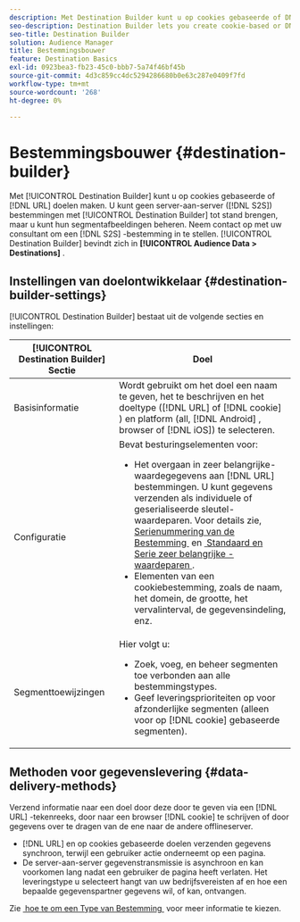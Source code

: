 ```yaml
---
description: Met Destination Builder kunt u op cookies gebaseerde of DNL URL-doelen maken. U kunt geen server-aan-server (S2S) bestemmingen met de Bouwer van de Bestemming tot stand brengen, maar u kunt hun segmentafbeeldingen beheren. Neem contact op met uw consultant om een S2S-bestemming in te stellen. De Bouwer van de bestemming wordt gevestigd in de Gegevens van het Publiek > Doelen.
seo-description: Destination Builder lets you create cookie-based or DNL URL destinations. You cannot create server-to-server (S2S) destinations with Destination Builder, but you can manage their segment mappings. Contact your consultant to set up a S2S destination. Destination Builder is located in Audience Data > Destinations.
seo-title: Destination Builder
solution: Audience Manager
title: Bestemmingsbouwer
feature: Destination Basics
exl-id: 0923bea3-fb23-45c0-bbb7-5a74f46bf45b
source-git-commit: 4d3c859cc4dc5294286680b0e63c287e0409f7fd
workflow-type: tm+mt
source-wordcount: '268'
ht-degree: 0%

---
```


# Bestemmingsbouwer {#destination-builder}

Met [!UICONTROL Destination Builder] kunt u op cookies gebaseerde of [!DNL URL] doelen maken. U kunt geen server-aan-server ([!DNL S2S]) bestemmingen met [!UICONTROL Destination Builder] tot stand brengen, maar u kunt hun segmentafbeeldingen beheren. Neem contact op met uw consultant om een [!DNL S2S] -bestemming in te stellen. [!UICONTROL Destination Builder] bevindt zich in **[!UICONTROL Audience Data > Destinations]** .

## Instellingen van doelontwikkelaar {#destination-builder-settings}

<!-- destination-builder.xml -->

[!UICONTROL Destination Builder] bestaat uit de volgende secties en instellingen:

| [!UICONTROL Destination Builder] Sectie | Doel |
|--- |--- |
| Basisinformatie | Wordt gebruikt om het doel een naam te geven, het te beschrijven en het doeltype ([!DNL URL] of [!DNL cookie] ) en platform (all, [!DNL Android] , browser of [!DNL iOS]) te selecteren. |
| Configuratie | Bevat besturingselementen voor: <br/><ul><li>Het overgaan in zeer belangrijke-waardegegevens aan [!DNL URL] bestemmingen. U kunt gegevens verzenden als individuele of geserialiseerde sleutel-waardeparen. Voor details zie, [&#x200B; Serienummering van de Bestemming &#x200B;](../../features/destinations/key-value-pairs.md#destination-serialized) en [&#x200B; Standaard en Serie zeer belangrijke - waardeparen &#x200B;](../../features/destinations/key-value-pairs.md). </li><li>Elementen van een cookiebestemming, zoals de naam, het domein, de grootte, het vervalinterval, de gegevensindeling, enz.</li></ul> |
| Segmenttoewijzingen | Hier volgt u: <br/><ul><li>Zoek, voeg, en beheer segmenten toe verbonden aan alle bestemmingstypes. </li><li>Geef leveringsprioriteiten op voor afzonderlijke segmenten (alleen voor op [!DNL cookie] gebaseerde segmenten).</li></ul> |

## Methoden voor gegevenslevering {#data-delivery-methods}

Verzend informatie naar een doel door deze door te geven via een [!DNL URL] -tekenreeks, door naar een browser [!DNL cookie] te schrijven of door gegevens over te dragen van de ene naar de andere offlineserver.

* [!DNL URL] en op cookies gebaseerde doelen verzenden gegevens synchroon, terwijl een gebruiker actie onderneemt op een pagina.
* De server-aan-server gegevenstransmissie is asynchroon en kan voorkomen lang nadat een gebruiker de pagina heeft verlaten. Het leveringstype u selecteert hangt van uw bedrijfsvereisten af en hoe een bepaalde gegevenspartner gegevens wil, of kan, ontvangen.

Zie [&#x200B; hoe te om een Type van Bestemming &#x200B;](../../features/destinations/destinations.md) voor meer informatie te kiezen.
